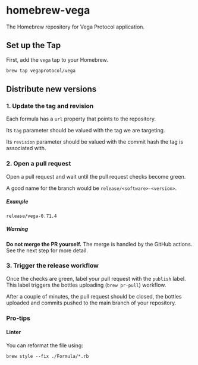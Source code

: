 # homebrew-vega

The Homebrew repository for Vega Protocol application.

## Set up the Tap

First, add the `vega` tap to your Homebrew.

```sh
brew tap vegaprotocol/vega
```

## Distribute new versions

### 1. Update the tag and revision

Each formula has a `url` property that points to the repository.

Its `tag` parameter should be valued with the tag we are targeting.

Its `revision` parameter should be valued with the commit hash the tag is associated with.

### 2. Open a pull request

Open a pull request and wait until the pull request checks become green.

A good name for the branch would be `release/<software>-<version>`.

##### Example

```
release/vega-0.71.4
```

##### Warning

**Do not merge the PR yourself.** The merge is handled by the GitHub actions. See the next step for more detail.

### 3. Trigger the release workflow

Once the checks are green, label your pull request with the `publish` label. This label triggers the bottles uploading (`brew pr-pull`) workflow.

After a couple of minutes, the pull request should be closed, the bottles uploaded and commits pushed to the main branch of your repository.

### Pro-tips

#### Linter

You can reformat the file using:
```
brew style --fix ./Formula/*.rb
```
